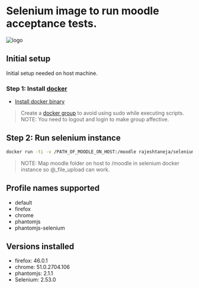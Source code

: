 # Selenium image to run moodle acceptance tests.
![logo](https://moodle.org/theme/image.php/moodleorgcleaned_moodleorg/theme_moodleorgcleaned/1447866970/moodle-logo)

## Initial setup
Initial setup needed on host machine.

### Step 1: Install [docker]
* [Install docker binary]
> Create a [docker group] to avoid using sudo while executing scripts.
> NOTE: You need to logout and login to  make group affective.

## Step 2: Run selenium instance
```sh
docker run -ti -v /PATH_OF_MOODLE_ON_HOST:/moodle rajeshtaneja/selenium:2.53.0 {PROFILENAME}
```

> NOTE: Map moodle folder on host to /moodle in selenium docker instance so @_file_upload can work.

## Profile names supported
* default
* firefox
* chrome
* phantomjs
* phantomjs-selenium

## Versions installed
* firefox: 46.0.1
* chrome: 51.0.2704.106
* phantomjs: 2.1.1
* Selenium: 2.53.0

[official]: <https://hub.docker.com/u/moodlehq/>
[docker]: <https://www.docker.com/>
[docker group]: <https://docs.docker.com/v1.8/installation/ubuntulinux/#create-a-docker-group>
[Install docker binary]: <http://docs.docker.com/engine/installation/>
